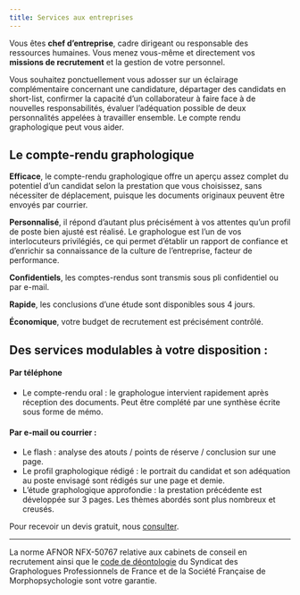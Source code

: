 ```yaml
---
title: Services aux entreprises
---
```



Vous êtes **chef d’entreprise**, cadre dirigeant ou responsable des ressources humaines.
Vous menez vous-même et directement vos **missions de recrutement** et la gestion de votre personnel.

Vous souhaitez ponctuellement vous adosser sur un éclairage complémentaire concernant une candidature, départager des candidats en short-list, confirmer la capacité d’un collaborateur à faire face à de nouvelles responsabilités, évaluer l’adéquation possible de deux personnalités appelées à travailler ensemble. Le compte rendu graphologique peut vous aider.

## Le compte-rendu graphologique

**Efficace**, le compte-rendu graphologique offre un aperçu assez complet du potentiel d’un candidat selon la prestation que vous choisissez, sans nécessiter de déplacement, puisque les documents originaux peuvent être envoyés par courrier.

**Personnalisé**, il répond d’autant plus précisément à vos attentes qu’un profil de poste bien ajusté est réalisé. Le graphologue est l’un de vos interlocuteurs privilégiés, ce qui permet d’établir un rapport de confiance et d’enrichir sa connaissance de la culture de l’entreprise, facteur de performance.

**Confidentiels**, les comptes-rendus sont transmis sous pli confidentiel ou par e-mail.

**Rapide**, les conclusions d’une étude sont disponibles sous 4 jours.

**Économique**, votre budget de recrutement est précisément contrôlé.


## Des services modulables à votre disposition :
#### Par téléphone

- Le compte-rendu oral : le graphologue intervient rapidement après réception des documents. Peut être complété par une synthèse écrite sous forme de mémo.

#### Par e-mail ou courrier :

- Le flash : analyse des atouts / points de réserve / conclusion sur une page.
- Le profil graphologique rédigé : le portrait du candidat et son adéquation au poste envisagé sont rédigés sur une page et demie.
- L’étude graphologique approfondie : la prestation précédente est développée sur 3 pages. Les thèmes abordés sont plus nombreux et creusés.

Pour recevoir un devis gratuit, nous  <a href="mailto:semaphore@mailo.com"> consulter</a>.

<div class="my-8"> 

---
La norme AFNOR <a href="doc/AFNOR.pdf"><i class="fa fa-file-pdf-o" aria-hidden="true"></i></a> NFX-50767 relative aux cabinets de conseil en recrutement ainsi que le <a href="http://www.graphologie.asso.fr/index.php?id=53">code de déontologie</a> du Syndicat des Graphologues Professionnels de France et de la Société Française de Morphopsychologie sont votre garantie.

<div>